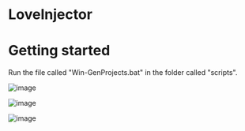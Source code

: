 # LoveInjector

# Getting started
Run the file called "Win-GenProjects.bat" in the folder called "scripts".

![image](https://user-images.githubusercontent.com/56796801/212465920-1d1bfb57-36e8-4297-b4d6-bc28aa376ecf.png)

![image](https://user-images.githubusercontent.com/56796801/212465942-804f36d6-c52c-4b7d-9c90-e540fa8499c3.png)

![image](https://user-images.githubusercontent.com/56796801/212465988-4a242d90-c44d-4d4a-af06-3ee943a46c5a.png)

